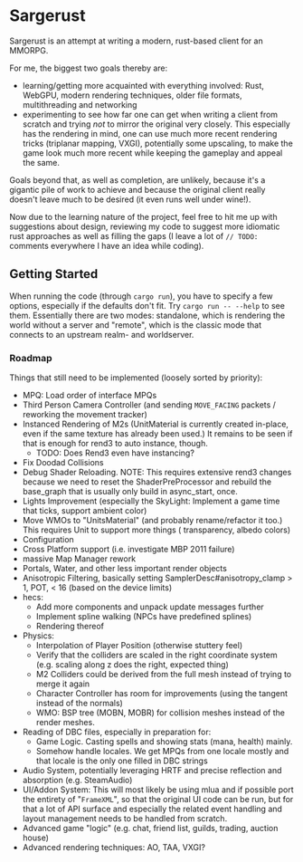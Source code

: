 # Sargerust

Sargerust is an attempt at writing a modern, rust-based client for an MMORPG.

For me, the biggest two goals thereby are:

- learning/getting more acquainted with everything involved:
  Rust, WebGPU, modern rendering techniques, older file formats, multithreading and networking
- experimenting to see how far one can get when writing a client from scratch and trying _not_
  to mirror the original very closely. This especially has the rendering in mind, one can use
  much more recent rendering tricks (triplanar mapping, VXGI), potentially some upscaling, to
  make the game look much more recent while keeping the gameplay and appeal the same.

Goals beyond that, as well as completion, are unlikely, because it's a gigantic pile of work
to achieve and because the original client really doesn't leave much to be desired (it even
runs well under wine!).

Now due to the learning nature of the project, feel free to hit me up with suggestions about design,
reviewing my code to suggest more idiomatic rust approaches as well as filling the gaps (I leave
a lot of `// TODO:` comments everywhere I have an idea while coding).

## Getting Started

When running the code (through `cargo run`), you have to specify a few options, especially if the defaults don't fit.
Try `cargo run -- --help` to see them. Essentially there are two modes: standalone, which is rendering the world without
a server and "remote", which is the classic mode that connects to an upstream realm- and worldserver.

### Roadmap

Things that still need to be implemented (loosely sorted by priority):

- MPQ: Load order of interface MPQs
- Third Person Camera Controller (and sending `MOVE_FACING` packets / reworking the movement tracker)
- Instanced Rendering of M2s (UnitMaterial is currently created in-place, even if the same texture has already been
  used.) It remains to be seen if that is enough for rend3 to auto instance, though.
    - TODO: Does Rend3 even have instancing?
- Fix Doodad Collisions
- Debug Shader Reloading. NOTE: This requires extensive rend3 changes because we need to reset the ShaderPreProcessor
  and rebuild the base_graph that is usually only build in async_start, once.
- Lights Improvement (especially the SkyLight: Implement a game time that ticks, support ambient color)
- Move WMOs to "UnitsMaterial" (and probably rename/refactor it too.) This requires Unit to support more things (
  transparency, albedo colors)
- Configuration
- Cross Platform support (i.e. investigate MBP 2011 failure)
- massive Map Manager rework
- Portals, Water, and other less important render objects
- Anisotropic Filtering, basically setting SamplerDesc#anisotropy_clamp > 1, POT, < 16 (based on the device limits)
- hecs:
    - Add more components and unpack update messages further
    - Implement spline walking (NPCs have predefined splines)
    - Rendering thereof
- Physics:
    - Interpolation of Player Position (otherwise stuttery feel)
    - Verify that the colliders are scaled in the right coordinate system (e.g. scaling along z does the right, expected
      thing)
    - M2 Colliders could be derived from the full mesh instead of trying to merge it again
    - Character Controller has room for improvements (using the tangent instead of the normals)
    - WMO: BSP tree (MOBN, MOBR) for collision meshes instead of the render meshes.
- Reading of DBC files, especially in preparation for:
    - Game Logic. Casting spells and showing stats (mana, health) mainly.
    - Somehow handle locales. We get MPQs from one locale mostly and that locale is the only one filled in DBC strings
- Audio System, potentially leveraging HRTF and precise reflection and absorption (e.g. SteamAudio)
- UI/Addon System: This will most likely be using mlua and if possible port
  the entirety of "`FrameXML`", so that the original UI code can be run, but for that
  a lot of API surface and especially the related event handling and layout management
  needs to be handled from scratch.
- Advanced game "logic" (e.g. chat, friend list, guilds, trading, auction house)
- Advanced rendering techniques: AO, TAA, VXGI?
